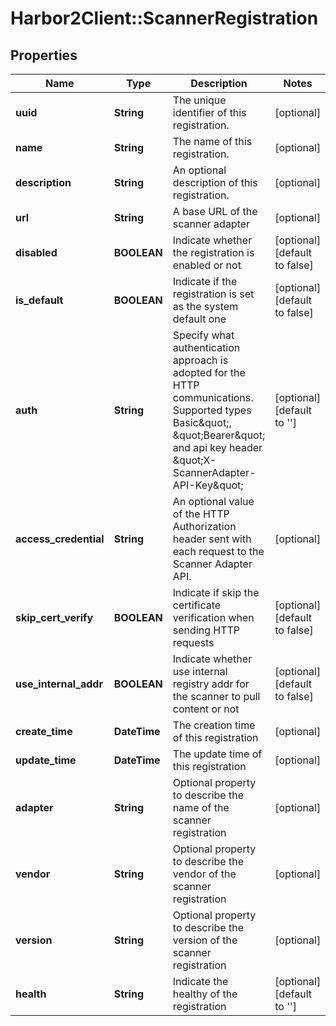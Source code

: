 # Harbor2Client::ScannerRegistration

## Properties
Name | Type | Description | Notes
------------ | ------------- | ------------- | -------------
**uuid** | **String** | The unique identifier of this registration. | [optional] 
**name** | **String** | The name of this registration. | [optional] 
**description** | **String** | An optional description of this registration. | [optional] 
**url** | **String** | A base URL of the scanner adapter | [optional] 
**disabled** | **BOOLEAN** | Indicate whether the registration is enabled or not | [optional] [default to false]
**is_default** | **BOOLEAN** | Indicate if the registration is set as the system default one | [optional] [default to false]
**auth** | **String** | Specify what authentication approach is adopted for the HTTP communications. Supported types Basic\&quot;, \&quot;Bearer\&quot; and api key header \&quot;X-ScannerAdapter-API-Key\&quot;  | [optional] [default to &#39;&#39;]
**access_credential** | **String** | An optional value of the HTTP Authorization header sent with each request to the Scanner Adapter API.  | [optional] 
**skip_cert_verify** | **BOOLEAN** | Indicate if skip the certificate verification when sending HTTP requests | [optional] [default to false]
**use_internal_addr** | **BOOLEAN** | Indicate whether use internal registry addr for the scanner to pull content or not | [optional] [default to false]
**create_time** | **DateTime** | The creation time of this registration | [optional] 
**update_time** | **DateTime** | The update time of this registration | [optional] 
**adapter** | **String** | Optional property to describe the name of the scanner registration | [optional] 
**vendor** | **String** | Optional property to describe the vendor of the scanner registration | [optional] 
**version** | **String** | Optional property to describe the version of the scanner registration | [optional] 
**health** | **String** | Indicate the healthy of the registration | [optional] [default to &#39;&#39;]


